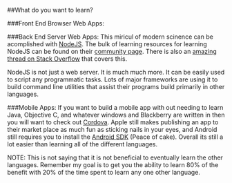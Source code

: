 



##What do you want to learn?

###Front End Browser Web Apps:

###Back End Server Web Apps:
This miricul of modern scinence can be acomplished with [NodeJS](http://nodejs.org/). The bulk of learning resources for learning NodeJS can be found on their [community page](http://nodejs.org/community/). There is also an [amazing thread on Stack Overflow](http://stackoverflow.com/questions/2353818/how-do-i-get-started-with-node-js) that covers this.

NodeJS is not just a web server. It is much much more. It can be easily used to script any programmatic tasks. Lots of major frameworks are using it to build command line utilities that assist their programs build primarily in other languages.

###Mobile Apps:
If you want to build a mobile app with out needing to learn Java, Objective C, and whatever windows and Blackberry are written in then you will want to check out [Cordova](http://cordova.apache.org/). Apple still makes publishing an app to their market place as much fun as sticking nails in your eyes, and Android still requires you to install the [Android SDK](http://developer.android.com/sdk/index.html) (Peace of cake). Overall its still a lot easier than learning all of the different languages. 

NOTE: This is not saying that it is not beneficial to eventually learn the other languages. Remember my goal is to get you the ability to learn 80% of the benefit with 20% of the time spent to learn any one other language.